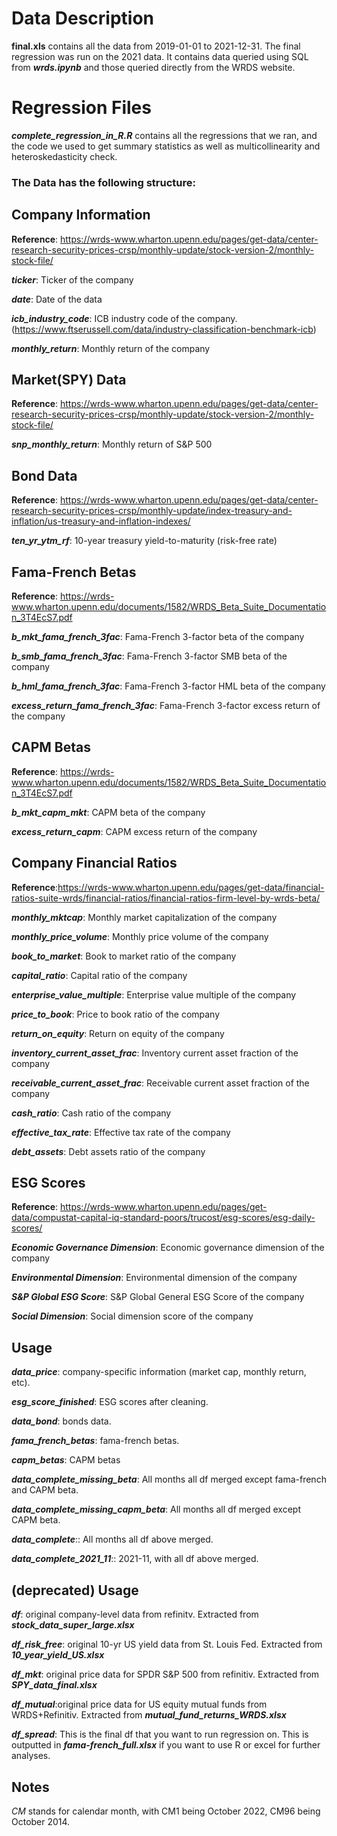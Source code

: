 

# Data Description
**final.xls** contains all the data from 2019-01-01 to 2021-12-31. The final regression was run on the 2021 data. It contains data queried using SQL from ***wrds.ipynb*** and those queried directly from the WRDS website. 

# Regression Files
***complete_regression_in_R.R*** contains all the regressions that we ran, and the code we used to get summary statistics as well as multicollinearity and heteroskedasticity check. 

### The Data has the following structure:
## Company Information
**Reference**: https://wrds-www.wharton.upenn.edu/pages/get-data/center-research-security-prices-crsp/monthly-update/stock-version-2/monthly-stock-file/

***ticker***: Ticker of the company

***date***: Date of the data

***icb_industry_code***: ICB industry code of the company. (https://www.ftserussell.com/data/industry-classification-benchmark-icb)

***monthly_return***: Monthly return of the company

## Market(SPY) Data
**Reference**: https://wrds-www.wharton.upenn.edu/pages/get-data/center-research-security-prices-crsp/monthly-update/stock-version-2/monthly-stock-file/

***snp_monthly_return***: Monthly return of S&P 500

## Bond Data
**Reference**: https://wrds-www.wharton.upenn.edu/pages/get-data/center-research-security-prices-crsp/monthly-update/index-treasury-and-inflation/us-treasury-and-inflation-indexes/

***ten_yr_ytm_rf***: 10-year treasury yield-to-maturity (risk-free rate)

## Fama-French Betas
**Reference**: https://wrds-www.wharton.upenn.edu/documents/1582/WRDS_Beta_Suite_Documentation_3T4EcS7.pdf

***b_mkt_fama_french_3fac***: Fama-French 3-factor beta of the company


***b_smb_fama_french_3fac***: Fama-French 3-factor SMB beta of the company

***b_hml_fama_french_3fac***: Fama-French 3-factor HML beta of the company

***excess_return_fama_french_3fac***: Fama-French 3-factor excess return of the company

## CAPM Betas
**Reference**: https://wrds-www.wharton.upenn.edu/documents/1582/WRDS_Beta_Suite_Documentation_3T4EcS7.pdf

***b_mkt_capm_mkt***: CAPM beta of the company

***excess_return_capm***: CAPM excess return of the company

## Company Financial Ratios
**Reference**:https://wrds-www.wharton.upenn.edu/pages/get-data/financial-ratios-suite-wrds/financial-ratios/financial-ratios-firm-level-by-wrds-beta/

***monthly_mktcap***: Monthly market capitalization of the company

***monthly_price_volume***: Monthly price volume of the company

***book_to_market***: Book to market ratio of the company

***capital_ratio***: Capital ratio of the company

***enterprise_value_multiple***: Enterprise value multiple of the company

***price_to_book***: Price to book ratio of the company

***return_on_equity***: Return on equity of the company

***inventory_current_asset_frac***: Inventory current asset fraction of the company

***receivable_current_asset_frac***: Receivable current asset fraction of the company

***cash_ratio***: Cash ratio of the company

***effective_tax_rate***: Effective tax rate of the company

***debt_assets***: Debt assets ratio of the company

## ESG Scores
**Reference**: https://wrds-www.wharton.upenn.edu/pages/get-data/compustat-capital-iq-standard-poors/trucost/esg-scores/esg-daily-scores/

***Economic Governance Dimension***: Economic governance dimension of the company

***Environmental Dimension***: Environmental dimension of the company

***S&P Global ESG Score***: S&P Global General ESG Score of the company

***Social Dimension***: Social dimension score of the company


## Usage

***data_price***: company-specific information (market cap, monthly return, etc).

***esg_score_finished***: ESG scores after cleaning. 

***data_bond***: bonds data.

***fama_french_betas***: fama-french betas.

***capm_betas***: CAPM betas

***data_complete_missing_beta***: All months all df merged except fama-french and CAPM beta. 

***data_complete_missing_capm_beta***: All months all df merged except CAPM beta. 

***data_complete***:: All months all df above merged.

***data_complete_2021_11***:: 2021-11, with all df above merged.

## (deprecated) Usage 

***df***: original company-level data from refinitv. Extracted from ***stock_data_super_large.xlsx***

***df_risk_free***: original 10-yr US yield data from St. Louis Fed. Extracted from ***10_year_yield_US.xlsx***

***df_mkt***: original price data for SPDR S&P 500 from refinitiv. Extracted from ***SPY_data_final.xlsx***

***df_mutual***:original price data for US equity mutual funds from WRDS+Refinitiv. Extracted from ***mutual_fund_returns_WRDS.xlsx***

***df_spread***: This is the final df that you want to run regression on. This is outputted in ***fama-french_full.xlsx*** if you want to use R or excel for further analyses. 

## Notes

*CM* stands for calendar month, with CM1 being October 2022, CM96 being October 2014. 
